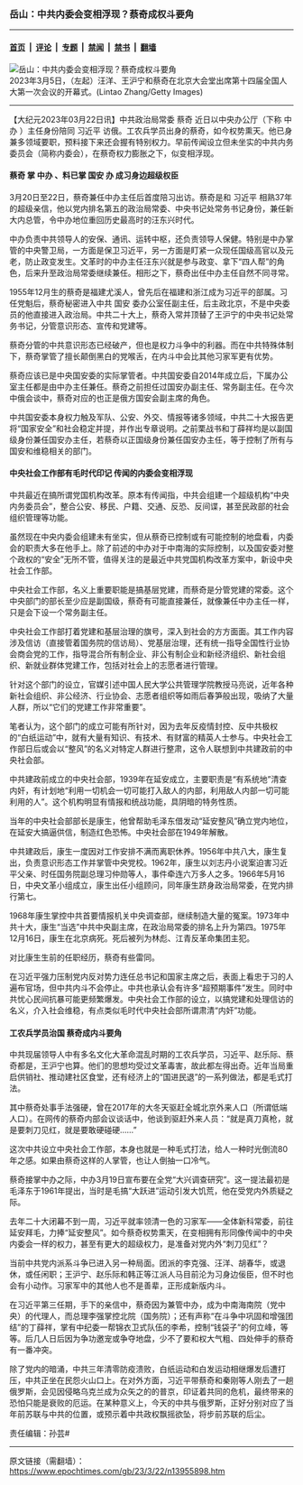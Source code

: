 ### 岳山：中共内委会变相浮现？蔡奇成权斗要角

---

#### [首页](../../../..?n13955898) &nbsp;|&nbsp; [评论](../../../../../epoch-comment?n13955898) &nbsp;|&nbsp; [专题](../../../../../epoch-special?n13955898) &nbsp;|&nbsp; [禁闻](../../../../../epoch-news?n13955898) &nbsp;|&nbsp; [禁书](../../../../../books?n13955898) &nbsp;|&nbsp; [翻墙](https://github.com/gfw-breaker/nogfw/blob/master/README.md?n13955898)


<div><img alt="岳山：中共内委会变相浮现？蔡奇成权斗要角" class="attachment-djy_600_400 size-djy_600_400 wp-post-image" src="https://i.epochtimes.com/assets/uploads/2023/03/id13955939-GettyImages-1247748225-600x400.jpg"/>
<div class="caption">
 2023年3月5日，（左起）汪洋、王沪宁和蔡奇在北京大会堂出席第十四届全国人大第一次会议的开幕式。(Lintao Zhang/Getty Images)
</div></div><hr/><div class="post_content" id="artbody" itemprop="articleBody">
 <!-- article content begin -->
 <p>
  【大纪元2023年03月22日讯】中共政治局常委
  <ok href="https://www.epochtimes.com/gb/tag/%E8%94%A1%E5%A5%87.html">
   蔡奇
  </ok>
  近日以中央办公厅（下称
  <ok href="https://www.epochtimes.com/gb/tag/%E4%B8%AD%E5%8A%9E.html">
   中办
  </ok>
  ）主任身份陪同
  <ok href="https://www.epochtimes.com/gb/tag/%E4%B9%A0%E8%BF%91%E5%B9%B3.html">
   习近平
  </ok>
  访俄。工农兵学员出身的蔡奇，如今权势熏天。他已身兼多领域要职，预料接下来还会握有特别权力。早前传闻设立但未坐实的中共内务委员会（简称内委会），在蔡奇权力膨胀之下，似变相浮现。
 </p>
 <h4>
  <ok href="https://www.epochtimes.com/gb/tag/%E8%94%A1%E5%A5%87.html">
   蔡奇
  </ok>
  掌
  <ok href="https://www.epochtimes.com/gb/tag/%E4%B8%AD%E5%8A%9E.html">
   中办
  </ok>
  、料已掌
  <ok href="https://www.epochtimes.com/gb/tag/%E5%9B%BD%E5%AE%89.html">
   国安
  </ok>
  办 成习身边超级权臣
 </h4>
 <p>
  3月20日至22日，蔡奇兼任中办主任后首度陪习出访。蔡奇是和
  <ok href="https://www.epochtimes.com/gb/tag/%E4%B9%A0%E8%BF%91%E5%B9%B3.html">
   习近平
  </ok>
  相熟37年的超级亲信，他以党内排名第五的政治局常委、中央书记处常务书记身份，兼任新大内总管，令中办地位重回历史最高时的汪东兴时代。
 </p>
 <p>
  中办负责中共领导人的安保、通讯、运转中枢，还负责领导人保健。特别是中办掌管的中央警卫局，一方面是保卫习近平，另一方面是盯紧一众现任国级高官以及元老，防止政变发生。文革时的中办主任汪东兴就是参与政变、拿下“四人帮”的角色，后来升至政治局常委继续兼任。相形之下，蔡奇出任中办主任自然不同寻常。
 </p>
 <p>
  1955年12月生的蔡奇是福建尤溪人，曾先后在福建和浙江成为习近平的部属。习任党魁后，蔡奇秘密进入中共
  <ok href="https://www.epochtimes.com/gb/tag/%E5%9B%BD%E5%AE%89.html">
   国安
  </ok>
  委办公室任副主任，后主政北京，不是中央委员的他直接进入政治局。中共二十大上，蔡奇入常并顶替了王沪宁的中央书记处常务书记，分管意识形态、宣传和党建等。
 </p>
 <p>
  蔡奇分管的中共意识形态已经破产，但也是权力斗争中的利器。而在中共特殊体制下，蔡奇掌管了擅长颠倒黑白的党喉舌，在内斗中会比其他习家军更有优势。
 </p>
 <p>
  蔡奇应该已是中央国安委的实际掌管者。中共国安委自2014年成立后，下属办公室主任都是由中办主任兼任。蔡奇之前担任过国安办副主任、常务副主任。在今次中俄会谈中，蔡奇对应的也正是俄方国安会副主席的角色。
 </p>
 <p>
  中共国安委本身权力触及军队、公安、外交、情报等诸多领域，中共二十大报告更将“国家安全”和社会稳定并提，并作出专章说明。之前栗战书和丁薛祥均是以副国级身份兼任国安办主任，若蔡奇以正国级身份兼任国安办主任，等于控制了所有与国安和维稳相关的部门。
 </p>
 <h4>
  中央社会工作部有毛时代印记 传闻的内委会变相浮现
 </h4>
 <p>
  中共最近在搞所谓党国机构改革。原本有传闻指，中共会组建一个超级机构“中央内务委员会”，整合公安、移民、户籍、交通、反恐、反间谍，甚至民政部的社会组织管理等功能。
 </p>
 <p>
  虽然现在中央内委会组建未有坐实，但从蔡奇已控制或有可能控制的地盘看，内委会的职责大多在他手上。除了前述的中办对于中南海的实际控制，以及国安委对整个政权的“安全”无所不管，值得关注的是最近中共党国机构改革方案中，新设中央社会工作部。
 </p>
 <p>
  中央社会工作部，名义上重要职能是搞基层党建，而蔡奇是分管党建的常委。这个中央部门的部长至少应是副国级，蔡奇有可能直接兼任，就像兼任中办主任一样，只是会下设一个常务副主任。
 </p>
 <p>
  中央社会工作部打着党建和基层治理的旗号，深入到社会的方方面面。其工作内容涉及信访（直接管着国务院的信访局）、党基层治理，还有统一指导全国性行业协会商会党的工作，指导混合所有制企业、非公有制企业和新经济组织、新社会组织、新就业群体党建工作，包括对社会上的志愿者进行管理。
 </p>
 <p>
  针对这个部门的设立，官媒引述中国人民大学公共管理学院教授马亮说，近年各种新社会组织、非公经济、行业协会、志愿者组织等如雨后春笋般出现，吸纳了大量人群，所以“它们的党建工作非常重要”。
 </p>
 <p>
  笔者认为，这个部门的成立可能有所针对，因为去年反疫情封控、反中共极权的“白纸运动”中，就有大量有知识、有技术、有财富的精英人士参与。中央社会工作部日后或会以“整风”的名义对特定人群进行整肃，这令人联想到中共建政前的中央社会部。
 </p>
 <p>
  中共建政前成立的中央社会部，1939年在延安成立，主要职责是“有系统地”清查内奸，有计划地“利用一切机会一切可能打入敌人的内部，利用敌人内部一切可能利用的人”。这个机构明显有情报和统战功能，具阴暗的特务性质。
 </p>
 <p>
  当年的中央社会部部长是康生，他曾帮助毛泽东借发动“延安整风”确立党内地位，在延安大搞逼供信，制造红色恐怖。中央社会部在1949年解散。
 </p>
 <p>
  中共建政后，康生一度因对工作安排不满而离职休养。1956年中共八大，康生复出，负责意识形态工作并掌管中央党校。1962年，康生以刘志丹小说案迫害习近平父亲、时任国务院副总理习仲勋等人，事件牵连六万多人之多。1966年5月16日，中央文革小组成立，康生出任小组顾问，同年康生跻身政治局常委，在党内排行第七。
 </p>
 <p>
  1968年康生掌控中共首要情报机关中央调查部，继续制造大量的冤案。1973年中共十大，康生“当选”中共中央副主席，在政治局常委的排名上升为第四。1975年12月16日，康生在北京病死。死后被列为林彪、江青反革命集团主犯。
 </p>
 <p>
  对比康生生前的任职经历，蔡奇有些雷同。
 </p>
 <p>
  在习近平强力压制党内反对势力连任总书记和国家主席之后，表面上看忠于习的人遍布官场，但中共内斗不会停止。中共也承认会有许多“超预期事件”发生。同时中共忧心民间抗暴可能更频繁爆发。中央社会工作部的设立，以搞党建和处理信访的名义，介入社会维稳，有点类似毛时代中央社会部所谓肃清“内奸”功能。
 </p>
 <h4>
  工农兵学员治国 蔡奇成内斗要角
 </h4>
 <p>
  中共现届领导人中有多名文化大革命混乱时期的工农兵学员，习近平、赵乐际、蔡奇都是，王沪宁也算。他们的思想均受过文革毒害，故此都左得出奇。近年当局重启供销社、推动建社区食堂，还有经济上的“国进民退”的一系列做法，都是毛式打法。
 </p>
 <p>
  其中蔡奇处事手法强硬，曾在2017年的大冬天驱赶全城北京外来人口（所谓低端人口）。在网传的蔡奇内部会议谈话中，他谈到驱赶外来人员：“就是真刀真枪，就是要刺刀见红，就是要敢硬碰硬……”
 </p>
 <p>
  这次中共设立中央社会工作部，本身也就是一种毛式打法，给人一种时光倒流80年之感。如果由蔡奇这样的人掌管，也让人倒抽一口冷气。
 </p>
 <p>
  蔡奇接掌中办之际，中办3月19日宣布要在全党“大兴调查研究”。这一提法最初是毛泽东于1961年提出，当时是毛搞“大跃进”运动引发大饥荒，他在受党内外质疑之际。
 </p>
 <p>
  去年二十大闭幕不到一周，习近平就率领清一色的习家军——全体新科常委，前往延安拜毛，力捧“延安整风”。如今蔡奇权势熏天，在变相拥有形同像传闻中的中央内委会一样的权力，甚至有更大的超级权力，是准备对党内外“刺刀见红”？
 </p>
 <p>
  当前中共党内派系斗争已进入另一种局面。团派的李克强、汪洋、胡春华，或退休，或任闲职；王沪宁、赵乐际和韩正等江派人马目前沦为习身边佞臣，但不时也会有小动作。习家军中的其他人也不是善辈，正形成新版内斗。
 </p>
 <p>
  在习近平第三任期，手下的亲信中，蔡奇因为兼管中办，成为中南海南院（党中央）的代理人，而总理李强掌控北院（国务院）；还有声称“在斗争中巩固和增强团结”的丁薛祥，掌有中纪委一帮锦衣卫式队伍的李希，控制“钱袋子”的何立峰，等等。后几人日后因为争功邀宠或争夺地盘，少不了要和权大气粗、四处伸手的蔡奇有一番冲突。
 </p>
 <p>
  除了党内的暗涌，中共三年清零防疫溃败，白纸运动和白发运动相继爆发后遭打压，中共正坐在民怨火山口上。在对外方面，习近平带蔡奇和秦刚等人刚去了一趟俄罗斯，会见因侵略乌克兰成为众矢之的的普京，印证着共同的危机，最终带来的恐怕只能是衰败的厄运。在某种意义上，今天的中共与俄罗斯，正好分别对应了当年前苏联与中共的位置，或预示着中共政权飘摇欲坠，将步前苏联的后尘。
 </p>
 <p>
  责任编辑：孙芸#
 </p>
 <!-- article content end -->
 <div id="below_article_ad">
 </div>
</div>


---

原文链接（需翻墙）：https://www.epochtimes.com/gb/23/3/22/n13955898.htm